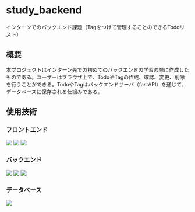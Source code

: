 # study_backend

インターンでのバックエンド課題（Tagをつけて管理することのできるTodoリスト）

## 概要
本プロジェクトはインターン先での初めてのバックエンドの学習の際に作成したものである。ユーザーはブラウザ上で、TodoやTagの作成、確認、変更、削除を行うことができる。TodoやTagはバックエンドサーバ（fastAPI）を通じて、データベースに保存される仕組みである。

## 使用技術
### フロントエンド
<img src="https://img.shields.io/badge/-Html5-E34F26.svg?logo=html5&style=plastic"> <img src="https://img.shields.io/badge/-Css3-1572B6.svg?logo=css3&style=plastic"> <img src="https://img.shields.io/badge/-Javascript-F7DF1E.svg?logo=javascript&style=plastic">

### バックエンド
<img src="https://img.shields.io/badge/-Python-3776AB.svg?logo=python&style=plastic"> <img src="https://img.shields.io/badge/-FastAPI-3776AB.svg?logo=FastAPI&style=plastic"> <img src="https://img.shields.io/badge/-SQLalchemy-3776AB.svg?logo=SQLalchemy&style=plastic">

### データベース
<img src="https://img.shields.io/badge/-sqlite-3776AB.svg?logo=sqlite&style=plastic">


